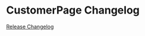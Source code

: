 # CustomerPage Changelog

[Release Changelog](https://github.com/spryker-shop/CustomerPage/releases)
